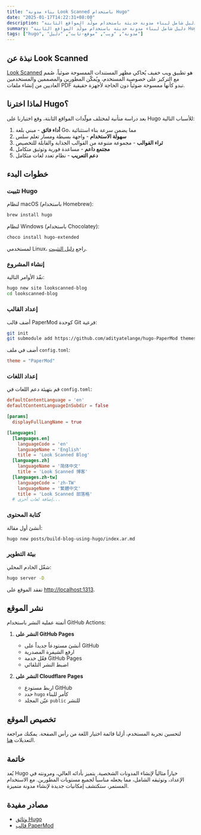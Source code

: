 ```yaml
---
title: "بناء مدونة Look Scanned باستخدام Hugo"
date: "2025-01-17T14:22:31+08:00"
description: "دليل شامل لبناء مدونة حديثة باستخدام مولّد المواقع الثابتة Hugo. يغطي كل الخطوات من التثبيت حتى النشر، مع شرح مفصل للإعدادات والتخصيص - مناسب لجميع مستويات المطورين."
summary: "دليل شامل لبناء مدونة حديثة باستخدام مولّد المواقع الثابتة Hugo. يغطي كل الخطوات من التثبيت حتى النشر، مع شرح مفصل للإعدادات والتخصيص - مناسب لجميع مستويات المطورين."
tags: ["hugo", "مدونة", "ويب", "موقع-ثابت", "دليل"]
---
```


## نبذة عن Look Scanned

[Look Scanned](https://lookscanned.io) هو تطبيق ويب خفيف يُحاكي مظهر المستندات الممسوحة ضوئياً. صُمم مع التركيز على خصوصية المستخدم، ويُمكّن المطورين والمصممين والمستخدمين العاديين من إنشاء ملفات PDF تبدو كأنها ممسوحة ضوئياً دون الحاجة لأجهزة حقيقية.

## لماذا اخترنا Hugo؟

بعد دراسة متأنية لمختلف مولّدات المواقع الثابتة، وقع اختيارنا على Hugo للأسباب التالية:

1. **أداء فائق** - مبني بلغة Go، مما يضمن سرعة بناء استثنائية
2. **سهولة الاستخدام** - واجهة بسيطة ومسار تعلم سلس
3. **ثراء القوالب** - مجموعة متنوعة من القوالب الجذابة والقابلة للتخصيص
4. **مجتمع داعم** - مساعدة فورية وتوثيق متكامل
5. **دعم التعريب** - نظام تعدد لغات متكامل

## خطوات البدء

### تثبيت Hugo

لنظام macOS (باستخدام Homebrew):

```bash
brew install hugo
```

لنظام Windows (باستخدام Chocolatey):

```bash
choco install hugo-extended
```

لمستخدمي Linux، راجع [دليل التثبيت](https://gohugo.io/installation/linux/).

### إنشاء المشروع

نفّذ الأوامر التالية:

```bash
hugo new site lookscanned-blog
cd lookscanned-blog
```

### إعداد القالب

أضف قالب PaperMod كوحدة Git فرعية:

```bash
git init
git submodule add https://github.com/adityatelange/hugo-PaperMod themes/PaperMod
```

أضف في ملف `config.toml`:

```toml
theme = "PaperMod"
```

### إعداد اللغات

قم بتهيئة دعم اللغات في `config.toml`:

```toml
defaultContentLanguage = 'en'
defaultContentLanguageInSubdir = false

[params]
  displayFullLangName = true

[languages]
  [languages.en]
    languageCode = 'en'
    languageName = 'English'
    title = 'Look Scanned Blog'
  [languages.zh]
    languageName = '简体中文'
    title = 'Look Scanned 博客'
  [languages.zh-tw]
    languageCode = 'zh-TW'
    languageName = '繁體中文'
    title = 'Look Scanned 部落格'
  # إضافة لغات أخرى...
```

### كتابة المحتوى

أنشئ أول مقالة:

```bash
hugo new posts/build-blog-using-hugo/index.ar.md
```

### بيئة التطوير

شغّل الخادم المحلي:

```bash
hugo server -D
```

تفقد الموقع على [http://localhost:1313](http://localhost:1313).

## نشر الموقع

أتمتة عملية النشر باستخدام GitHub Actions:

1. **النشر على GitHub Pages**

   - أنشئ مستودعاً جديداً على GitHub
   - ارفع الشيفرة المصدرية
   - فعّل خدمة GitHub Pages
   - اضبط النشر التلقائي

2. **النشر على Cloudflare Pages**
   - اربط مستودع GitHub
   - حدد `hugo` كأمر للبناء
   - عيّن المجلد `public` للنشر

## تخصيص الموقع

لتحسين تجربة المستخدم، أزلنا قائمة اختيار اللغة من رأس الصفحة. يمكنك مراجعة التعديلات [هنا](https://github.com/lookscanned/lookscanned-blog/blob/main/layouts/partials/header.html).

## خاتمة

يُعد Hugo خياراً مثالياً لإنشاء المدونات الشخصية. يتميز بأدائه العالي، ومرونته في الإعداد، وتوثيقه الشامل، مما يجعله مناسباً لجميع مستويات المطورين. مع الاستخدام المستمر، ستكتشف إمكانيات جديدة لإنشاء مدونة متميزة.

## مصادر مفيدة

- [وثائق Hugo](https://gohugo.io/documentation/)
- [قالب PaperMod](https://github.com/adityatelange/hugo-PaperMod)
